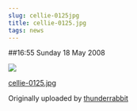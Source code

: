 ```yaml
---
slug: cellie-0125jpg
title: cellie-0125.jpg
tags: news
---
```


##16:55 Sunday 18 May 2008


[![](http://farm3.static.flickr.com/2153/2501556162_cdab8b39d7.jpg)](http://www.flickr.com/photos/thunderrabbit/2501556162/)
  


[cellie-0125.jpg](http://www.flickr.com/photos/thunderrabbit/2501556162/)
  

Originally uploaded by [thunderrabbit](http://www.flickr.com/people/thunderrabbit/)





  

